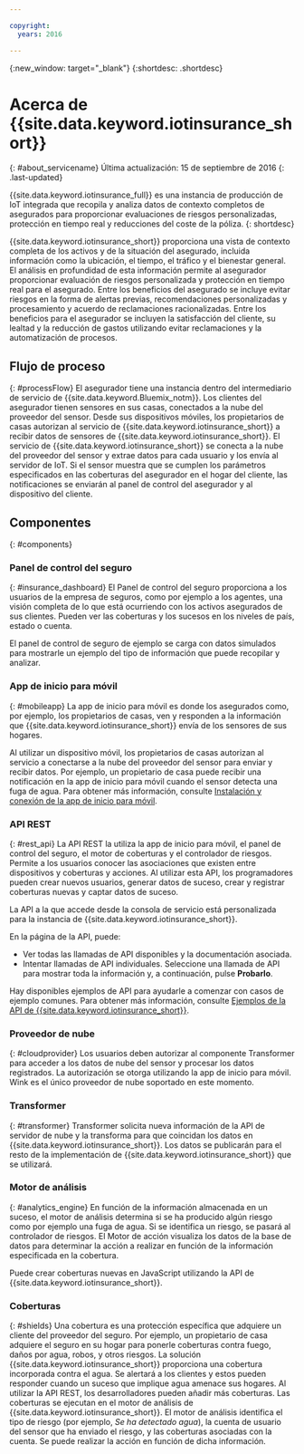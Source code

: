 ```yaml
---

copyright:
  years: 2016

---
```


<!-- Common attributes used in the template are defined as follows: -->
{:new_window: target="\_blank"}
{:shortdesc: .shortdesc}


# Acerca de {{site.data.keyword.iotinsurance_short}}
{: #about_servicename}
Última actualización: 15 de septiembre de 2016
{: .last-updated}

{{site.data.keyword.iotinsurance_full}} es una instancia de producción de IoT integrada que recopila y analiza datos de contexto completos de asegurados para proporcionar evaluaciones de riesgos personalizadas, protección en tiempo real y reducciones del coste de la póliza.
{: shortdesc}

{{site.data.keyword.iotinsurance_short}} proporciona una vista de contexto completa de los activos y de la situación del asegurado, incluida información como la ubicación, el tiempo, el tráfico y el bienestar general. El análisis en profundidad de esta información permite al asegurador proporcionar evaluación de riesgos personalizada y protección en tiempo real para el asegurado. Entre los beneficios del asegurado se incluye evitar riesgos en la forma de alertas previas, recomendaciones personalizadas y procesamiento y acuerdo de reclamaciones racionalizadas. Entre los beneficios para el asegurador se incluyen la satisfacción del cliente, su lealtad y la reducción de gastos utilizando evitar reclamaciones y la automatización de procesos.

## Flujo de proceso
{: #processFlow}
El asegurador tiene una instancia dentro del intermediario de servicio de {{site.data.keyword.Bluemix_notm}}. Los clientes del asegurador tienen sensores en sus casas, conectados a la nube del proveedor del sensor. Desde sus dispositivos móviles, los propietarios de casas autorizan al servicio de {{site.data.keyword.iotinsurance_short}} a recibir datos de sensores de {{site.data.keyword.iotinsurance_short}}. El servicio de {{site.data.keyword.iotinsurance_short}} se conecta a la nube del proveedor del sensor y extrae datos para cada usuario y los envía al servidor de IoT. Si el sensor muestra que se cumplen los parámetros especificados en las coberturas del asegurador en el hogar del cliente, las notificaciones se enviarán al panel de control del asegurador y al dispositivo del cliente.

## Componentes
{: #components}

### Panel de control del seguro
{: #insurance_dashboard}
El Panel de control del seguro proporciona a los usuarios de la empresa de seguros, como por ejemplo a los agentes, una visión completa de lo que está ocurriendo con los activos asegurados de sus clientes. Pueden ver las coberturas y los sucesos en los niveles de país, estado o cuenta.

El panel de control de seguro de ejemplo se carga con datos simulados para mostrarle un ejemplo del tipo de información que puede recopilar y analizar.

### App de inicio para móvil
{: #mobileapp}
La app de inicio para móvil es donde los asegurados como, por ejemplo, los propietarios de casas, ven y responden a la información que {{site.data.keyword.iotinsurance_short}} envía de los sensores de sus hogares.

Al utilizar un dispositivo móvil, los propietarios de casas autorizan al servicio a conectarse a la nube del proveedor del sensor para enviar y recibir datos. Por ejemplo, un propietario de casa puede recibir una notificación en la app de inicio para móvil cuando el sensor detecta una fuga de agua. Para obtener más información, consulte [Instalación y conexión de la app de inicio para móvil](iotinsurance_mobile_app.html}).

### API REST
{: #rest_api}
La API REST la utiliza la app de inicio para móvil, el panel de control del seguro, el motor de coberturas y el controlador de riesgos. Permite a los usuarios conocer las asociaciones que existen entre dispositivos y coberturas y acciones. Al utilizar esta API, los programadores pueden crear nuevos usuarios, generar datos de suceso, crear y registrar coberturas nuevas y captar datos de suceso.

La API a la que accede desde la consola de servicio está personalizada para la instancia de {{site.data.keyword.iotinsurance_short}}.

En la página de la API, puede:  
  - Ver todas las llamadas de API disponibles y la documentación asociada.
  - Intentar llamadas de API individuales.  Seleccione una llamada de API para mostrar toda la información y, a continuación, pulse **Probarlo**.

Hay disponibles ejemplos de API para ayudarle a comenzar con casos de ejemplo comunes. Para obtener más información, consulte [Ejemplos de la API de {{site.data.keyword.iotinsurance_short}}](https://github.com/IBM-Bluemix/iot4i-api-examples-nodejs).

### Proveedor de nube
{: #cloudprovider}
Los usuarios deben autorizar al componente Transformer para acceder a los datos de nube del sensor y procesar los datos registrados. La autorización se otorga utilizando la app de inicio para móvil. Wink es el único proveedor de nube soportado en este momento.

### Transformer
{: #transformer}
Transformer solicita nueva información de la API de servidor de nube y la transforma para que coincidan los datos en {{site.data.keyword.iotinsurance_short}}. Los datos se publicarán para el resto de la implementación de {{site.data.keyword.iotinsurance_short}} que se utilizará.

### Motor de análisis
{: #analytics_engine}
En función de la información almacenada en un suceso, el motor de análisis determina si se ha producido algún riesgo como por ejemplo una fuga de agua. Si se identifica un riesgo, se pasará al controlador de riesgos. El Motor de acción visualiza los datos de la base de datos para determinar la acción a realizar en función de la información especificada en la cobertura.

Puede crear coberturas nuevas en JavaScript utilizando la API de {{site.data.keyword.iotinsurance_short}}.

### Coberturas
{: #shields}
Una cobertura es una protección específica que adquiere un cliente del proveedor del seguro. Por ejemplo, un propietario de casa adquiere el seguro en su hogar para ponerle coberturas contra fuego, daños por agua, robos, y otros riesgos. La solución {{site.data.keyword.iotinsurance_short}} proporciona una cobertura incorporada contra el agua. Se alertará a los clientes y estos pueden responder cuando un suceso que implique agua amenace sus hogares. Al utilizar la API REST, los desarrolladores pueden añadir más coberturas.
Las coberturas se ejecutan en el motor de análisis de {{site.data.keyword.iotinsurance_short}}. El motor de análisis identifica el tipo de riesgo (por ejemplo, *Se ha detectado agua*), la cuenta de usuario del sensor que ha enviado el riesgo, y las coberturas asociadas con la cuenta. Se puede realizar la acción en función de dicha información.
